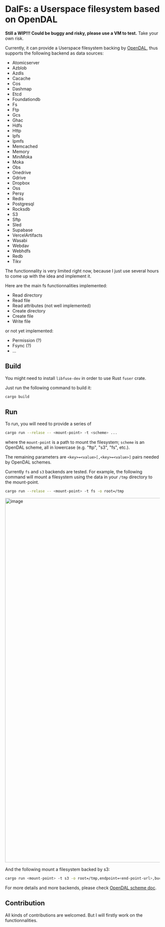 # DalFs: a Userspace filesystem based on OpenDAL

**Still a WIP!!! Could be buggy and risky, please use a VM to test.** Take your own risk.

Currently, it can provide a Userspace filesystem backing by [OpenDAL](https://github.com/apache/incubator-opendal), thus supports the following backend as data sources:

- Atomicserver
- Azblob
- Azdls
- Cacache
- Cos
- Dashmap
- Etcd
- Foundationdb
- Fs
- Ftp
- Gcs
- Ghac
- Hdfs
- Http
- Ipfs
- Ipmfs
- Memcached
- Memory
- MiniMoka
- Moka
- Obs
- Onedrive
- Gdrive
- Dropbox
- Oss
- Persy
- Redis
- Postgresql
- Rocksdb
- S3
- Sftp
- Sled
- Supabase
- VercelArtifacts
- Wasabi
- Webdav
- Webhdfs
- Redb
- Tikv

The functionnality is very limited right now, because I just use several hours to come up with the idea and implement it.

Here are the main fs functionnalities implemented:

- Read directory
- Read file
- Read attributes (not well implemented)
- Create directory
- Create file
- Write file

or not yet implemented:
- Permission (?)
- Fsync (?)
- ...

## Build

You might need to install `libfuse-dev` in order to use Rust `fuser` crate.

Just run the following command to build it:

```bash
cargo build
```

## Run

To run, you will need to provide a series of 

```bash
cargo run --relase -- <mount-point> -t <scheme> ...
```

where the `mount-point` is a path to mount the filesystem; `scheme` is an OpenDAL scheme, all in lowercase (e.g. "ftp", "s3", "fs", etc.).

The remaining parameters are `<key>=<value>[,<key>=<value>]` pairs needed by OpenDAL schemes.

Currently `fs` and `s3` backends are tested. For example, the following command will mount a filesystem using the data in your `/tmp` directory to the mount-point.

```bash
cargo run --relase -- <mount-point> -t fs -o root=/tmp
```

<img width="1185" alt="image" src="https://github.com/Inokinoki/DalFs/assets/8311300/c591ffe1-be35-4c79-8ffa-368c66872b9f">

And the following mount a filesystem backed by s3:

```bash
cargo run <mount-point> -t s3 -o root=/tmp,endpoint=<end-point-url>,bucket=<bucket>,access_key_id=<access-key-id>,secret_access_key=<secret-access-key>,region=auto
```

For more details and more backends, please check [OpenDAL scheme doc](https://opendal.apache.org/docs/rust/opendal/enum.Scheme.html).

## Contribution

All kinds of contributions are welcomed. But I will firstly work on the functionnalities.
